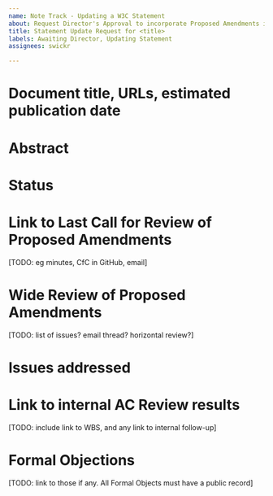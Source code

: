 ```yaml
---
name: Note Track - Updating a W3C Statement
about: Request Director's Approval to incorporate Proposed Amendments into a Statement (Statement -> Statement)
title: Statement Update Request for <title>
labels: Awaiting Director, Updating Statement
assignees: swickr

---
```


# Document title, URLs, estimated publication date

# Abstract

# Status

# Link to Last Call for Review of Proposed Amendments
[TODO: eg minutes, CfC in GitHub, email]

# Wide Review of Proposed Amendments
[TODO: list of issues? email thread? horizontal review?]

# Issues addressed

# Link to internal AC Review results
[TODO: include link to WBS, and any link to internal follow-up]

# Formal Objections
[TODO: link to those if any. All Formal Objects must have a public record]
